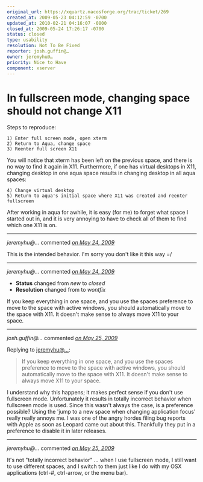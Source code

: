 ```yaml
---
original_url: https://xquartz.macosforge.org/trac/ticket/269
created_at: 2009-05-23 04:12:59 -0700
updated_at: 2010-02-21 04:16:07 -0800
closed_at: 2009-05-24 17:26:17 -0700
status: closed
type: usability
resolution: Not To Be Fixed
reporter: josh.guffin@…
owner: jeremyhu@…
priority: Nice to Have
component: xserver
---
```


In fullscreen mode, changing space should not change X11
========================================================


Steps to reproduce:

    1) Enter full screen mode, open xterm
    2) Return to Aqua, change space
    3) Reenter full screen X11

You will notice that xterm has been left on the previous space, and there is no way to find it again in X11. Furthermore, if one has virtual desktops in X11, changing desktop in one aqua space results in changing desktop in all aqua spaces:

    4) Change virtual desktop
    5) Return to aqua's initial space where X11 was created and reenter fullscreen

After working in aqua for awhile, it is easy (for me) to forget what space I started out in, and it is very annoying to have to check all of them to find which one X11 is on.



---

*jeremyhu@…* commented *[on May 24, 2009](https://xquartz.macosforge.org/trac/ticket/269#comment:1 "May 24, 2009 at 5:25 PM PDT")*

This is the intended behavior. I'm sorry you don't like it this way =/



---

*jeremyhu@…* commented *[on May 24, 2009](https://xquartz.macosforge.org/trac/ticket/269#comment:2 "May 24, 2009 at 5:26 PM PDT")*

-   **Status** changed from *new* to *closed*
-   **Resolution** changed from to *wontfix*

If you keep everything in one space, and you use the spaces preference to move to the space with active windows, you should automatically move to the space with X11. It doesn't make sense to always move X11 to your space.



---

*josh.guffin@…* commented *[on May 25, 2009](https://xquartz.macosforge.org/trac/ticket/269#comment:3 "May 25, 2009 at 12:28 AM PDT")*

Replying to [jeremyhu@…](https://xquartz.macosforge.org/trac/ticket/269#comment:2):

> If you keep everything in one space, and you use the spaces preference to move to the space with active windows, you should automatically move to the space with X11. It doesn't make sense to always move X11 to your space.

I understand why this happens; it makes perfect sense if you don't use fullscreen mode. Unfortunately it results in totally incorrect behavior when fullscreen mode is used. Since this wasn't always the case, is a preference possible? Using the 'jump to a new space when changing application focus' really really annoys me. I was one of the angry hordes filing bug reports with Apple as soon as Leopard came out about this. Thankfully they put in a preference to disable it in later releases.



---

*jeremyhu@…* commented *[on May 25, 2009](https://xquartz.macosforge.org/trac/ticket/269#comment:4 "May 25, 2009 at 2:26 AM PDT")*

It's not "totally incorrect behavior" ... when I use fullscreen mode, I still want to use different spaces, and I switch to them just like I do with my OSX applications (ctrl-\#, ctrl-arrow, or the menu bar).



